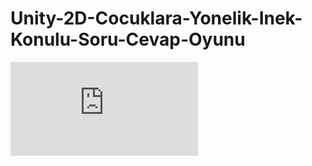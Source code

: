 # Unity-2D-Cocuklara-Yonelik-Inek-Konulu-Soru-Cevap-Oyunu

![Oyun Kartı](https://github.com/SitkiDizdar/2D-Inek-Konulu-Soru-Cevap-Oyunu/files/11509711/Kartlar.suruklenen.pdf)

